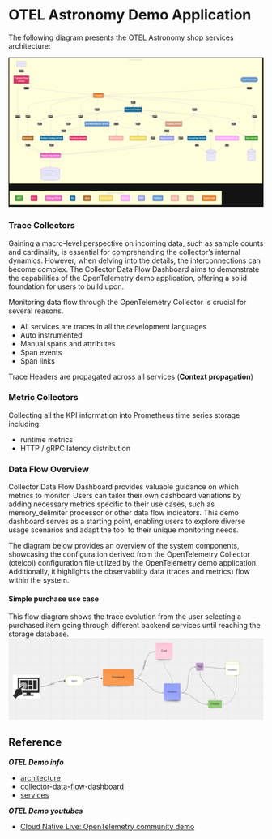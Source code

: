 # OTEL Astronomy Demo Application

The following diagram presents the OTEL Astronomy shop services architecture:

![](img/DemoServices.png)


### Trace Collectors
Gaining a macro-level perspective on incoming data, such as sample counts and cardinality, is essential for comprehending the collector’s internal dynamics. However, when delving into the details, the interconnections can become complex. The Collector Data Flow Dashboard aims to demonstrate the capabilities of the OpenTelemetry demo application, offering a solid foundation for users to build upon.

Monitoring data flow through the OpenTelemetry Collector is crucial for several reasons.
 - All services are traces in all the development languages
 - Auto instrumented
 - Manual spans and attributes
 - Span events
 - Span links

Trace Headers are propagated across all services (**Context propagation**)


### Metric Collectors
Collecting all the KPI information into Prometheus time series storage including:
 - runtime metrics
 - HTTP / gRPC latency distribution

### Data Flow Overview
Collector Data Flow Dashboard provides valuable guidance on which metrics to monitor. Users can tailor their own dashboard variations by adding necessary metrics specific to their use cases, such as memory_delimiter processor or other data flow indicators. This demo dashboard serves as a starting point, enabling users to explore diverse usage scenarios and adapt the tool to their unique monitoring needs.

The diagram below provides an overview of the system components, showcasing the configuration derived from the OpenTelemetry Collector (otelcol) configuration file utilized by the OpenTelemetry demo application. Additionally, it highlights the observability data (traces and metrics) flow within the system.

#### Simple purchase use case
This flow diagram shows the trace evolution from the user selecting a purchased item going through different backend services until reaching the storage database.
![](img/DemoFlow.png)

## Reference
**_OTEL Demo info_**
- [architecture](https://opentelemetry.io/docs/demo/architecture/)
- [collector-data-flow-dashboard](https://opentelemetry.io/docs/demo/collector-data-flow-dashboard/)
- [services](https://opentelemetry.io/docs/demo/services/)

**_OTEL Demo youtubes_**
 - [Cloud Native Live: OpenTelemetry community demo](https://www.youtube.com/watch?v=kD0EAjly9jc)
